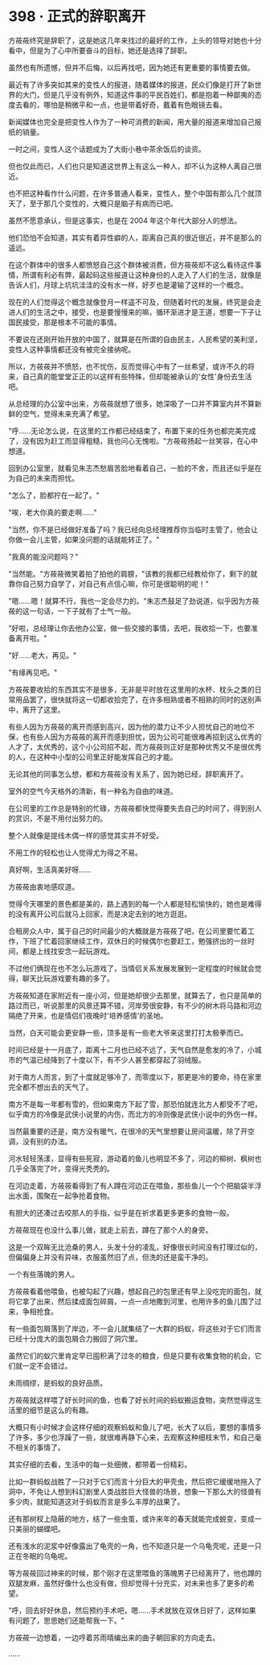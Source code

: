 <link rel="stylesheet" href="../styles/text.css" />
<h1>398 · 正式的辞职离开</h1>

方莜莜终究是辞职了，这是她这几年来找过的最好的工作，上头的领导对她也十分看中，但是为了心中所要奋斗的目标，她还是选择了辞职。

虽然也有所遗憾，但并不后悔，以后再找吧，因为她还有更重要的事情要去做。

最近有了许多突如其来的变性人的报道，随着媒体的报道，民众们像是打开了新世界的大门，但是几乎没有例外，知道这件事的平民百姓们，都是抱着一种鄙夷的态度去看的，哪怕是稍微平和一点，也是带着好奇，戴着有色眼镜去看。

新闻媒体也完全是把变性人作为了一种可消费的新闻，用大量的报道来增加自己报纸的销量。

一时之间，变性人这个话题成为了大街小巷中茶余饭后的谈资。

但也仅此而已，人们也只是知道这世界上有这么一种人，却不认为这种人离自己很近。

也不把这种看作什么问题，在许多普通人看来，变性人，整个中国有那么几个就顶天了，至于那几个变性的，大概只是脑子有病而已吧。

虽然不愿意承认，但是这事实，也是在 2004 年这个年代大部分人的想法。

他们恐怕不会知道，其实有着异性癖的人，距离自己真的很近很近，并不是那么的遥远。

在这个群体中的很多人都愤怒自己这个群体被消费，但方莜莜却不这么看待这件事情，所谓有利必有弊，最起码这些报道让这种身份的人走入了人们的生活，就像是告诉人们，月球上坑坑洼洼的没有水一样，好歹也是灌输了这样的一个概念。

现在的人们觉得这个概念就像登月一样遥不可及，但随着时代的发展，终究是会走进人们的生活之中，接受，也是要慢慢来的嘛，循环渐进才是王道，想要一下子让国民接受，那是根本不可能的事情。

不要说在还刚开始开放的中国了，就算是在所谓的自由民主，人民希望的美利坚，变性人这种事情都还没有被完全接纳呢。

所以，方莜莜并不愤怒，也不忧伤，反而觉得心中有了一丝希望，或许不久的将来，自己真的能堂堂正正的以这样有些特殊，但却能被承认的'女性'身份去生活吧。

从总经理的办公室中出来，方莜莜就想了很多，她深吸了一口并不算室内并不算新鲜的空气，觉得未来充满了希望。

"呼......无论怎么说，在这里的工作都已经结束了，布置下来的任务也都完美完成了，没有因为赶工而显得粗糙，我也问心无愧啦。"方莜莜扬起一丝笑容，在心中想道。

回到办公室里，就看见朱志杰愁眉苦脸地看着自己，一脸的不舍，而且还似乎是在为自己的未来而担忧。

"怎么了，脸都拧在一起了。"

"唉，老大你真的要走啊......"

"当然，你不是已经做好准备了吗？我已经向总经理推荐你当临时主管了，他会让你做一会儿主管，如果没问题的话就能转正了。"

"我真的能没问题吗？"

"当然能。"方莜莜微笑着拍了拍他的肩膀，"该教的我都已经教给你了，剩下的就靠你自己努力自学了，对自己有点信心嘛，你可是很聪明的呢！"

"嗯......嗯！就算不行，我也一定会尽力的。"朱志杰鼓足了劲说道，似乎因为方莜莜的这一句话，一下子就有了士气一般。

"好啦，总经理让你去他办公室，做一些交接的事情，去吧，我收拾一下，也要准备离开啦。"

"好......老大，再见。"

"有缘再见吧。"

方莜莜要收拾的东西其实不是很多，无非是平时放在这里用的水杯、枕头之类的日常用品罢了，很快就将这一切都收拾完了，在许多相熟或者不相熟的同时的送别声中，离开了这里。

有些人因为方莜莜的离开而感到高兴，因为他的潜力让不少人担忧自己的地位不保，也有些人因为方莜莜的离开而感到担忧，因为公司可能很难再招到这么优秀的人才了，太优秀的，这个小公司招不起，而方莜莜则正好是那种优秀又不是很优秀的人，在这种中小型的公司里正好能发挥自己的才能。

无论其他的同事怎么想，都和方莜莜没有关系了，因为她已经，辞职离开了。

室外的空气今天格外的清新，有一种名为自由的味道。

在公司里的工作总是特别的忙碌，方莜莜都快觉得要失去自己的时间了，得到别人的赏识，不是不用付出努力的。

整个人就像是提线木偶一样的感觉其实并不好受。

不用工作的轻松也让人觉得尤为得之不易。

真好啊，生活真美好呀......

方莜莜由衷地感叹道。

觉得今天哪里的景色都是美的，路上遇到的每一个人都是轻松愉快的，她也是难得的没有离开公司后就马上回家，而是决定去别的地方逛逛。

合租房众人中，属于自己的时间最少的大概就是方莜莜了吧，在公司里要忙着工作，下班了忙着回家继续工作，双休日的时候偶尔也要赶工，勉强挤出的一丝时间，都是上线找安念一起玩游戏。

不过他们俩现在也不怎么玩游戏了，当情侣关系发展发展到一定程度的时候就会觉得，聊天比玩游戏要有趣的多了。

方莜莜知道在家附近有一座小河，但是她却很少去那里，就算去了，也只是简单的路过而已，听说那里的风景还算不错，河岸旁很安静，有不少的树木将马路和河边隔绝了开来，也是情侣们夜晚时'培养感情'的圣地。

当然，白天可能会更安静一些，顶多是有一些老大爷来这里打打太极拳而已。

时间已经是十一月底了，距离十二月也已经不远了，天气自然是愈发的冷了，小城市的气温已经降到了十度以下，有不少人甚至都穿起了羽绒服。

对于南方人而言，到了十度就足够冷了，而零度以下，那更是冷的要命，待在家里完全都不想出去的天气了。

南方不是每一年都有雪的，但如果南方下起了雪，那恐怕就连北方人都受不了吧，似乎南方的冷像是武侠小说里的内伤，而北方的冷则像是武侠小说中的外伤一样。

当然最重要的还是，南方没有暖气，在很冷的天气里想要让房间温暖，除了开空调，没有别的办法。

河水轻轻荡漾，显得有些死寂，游动着的鱼儿也明显不多了，河边的柳树、枫树也几乎全落完了叶，变得光秃秃的。

在河边走着，方莜莜看得到了有人蹲在河边正在喂鱼，那些鱼儿一个个把脑袋半浮出水面，围聚在一起争抢着食物。

有胆大的还凑过去咬那人的手指，似乎是在祈求着更多更多的食物一般。

方莜莜现在也没什么事儿做，就走上前去，蹲在了那个人的身旁。

这是一个双眸无比沧桑的男人，头发十分的凌乱，好像很长时间没有打理过似的，但偏偏身上并没有异味，衣服虽然旧了点，但洗的还是蛮干净的。

一个有些落魄的男人。

方莜莜看着他喂鱼，也被勾起了兴趣，想起自己的包里还有早上没吃完的面包，就将它拿了出来，然后揉成面包碎屑，一点一点地撒到河里，也用许多的鱼儿围了过来，争相抢食。

有一些面包屑落到了岸边，不一会儿就集结了一大群的蚂蚁，将这些对于它们而言已经十分庞大的面包屑合力搬回了洞穴里。

虽然它们的蚁穴里肯定早已囤积满了过冬的粮食，但是只要有收集食物的机会，它们就一定不会错过。

未雨绸缪，是蚂蚁的良好品质。

方莜莜就这样喂了好长时间的鱼，也看了好长时间的蚂蚁搬运食物，突然觉得这生活里的细节是这么的有趣。

大概只有小时候才会这样仔细的观察蚂蚁和鱼儿了吧，长大了以后，要想的事情多了许多，多少也浮躁了一些，就很难再静下心来，去观察这种细枝末节，和自己毫不相关的事情了。

其实仔细的去看，生活中的每一处细微，都带着一份精彩。

比如一群蚂蚁战胜了一只对于它们而言十分巨大的甲壳虫，然后把它缓缓地拖入了洞中，不免让人想到科幻剧里人类战胜巨大怪兽的场景，想象一下那么大的怪兽有多少肉，就能知道这对于蚂蚁而言是多么丰厚的战果了。

还有那树杈上隐蔽的地方，结了一些虫茧，或许来年的春天就能完成蜕变，变成一只美丽的蝴蝶吧。

还有浅水的泥浆中好像露出了龟壳的一角，也不知道只是一个乌龟壳呢，还是一只正在冬眠的乌龟呢。

等方莜莜回过神来的时候，那个刚才在这里喂鱼的落魄男子已经离开了，他也蹲的双腿发麻，虽然好像什么也没有做，但却觉得十分充实，对未来也多了更多的希望。

"呼，回去好好休息，然后预约手术吧，嗯......手术就放在双休日好了，这样如果有问题了，思思她们还能帮我一下。"

方莜莜一边想着，一边哼着苏雨晴编出来的曲子朝回家的方向走去。

......
